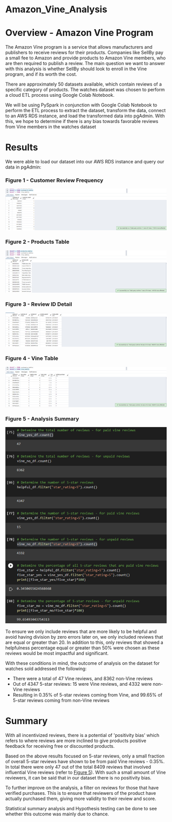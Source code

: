 # Amazon_Vine_Analysis

# Overview - Amazon Vine Program

The Amazon Vine program is a service that allows manufacturers and publishers to receive reviews for their products. Companies like SellBy pay a small fee to Amazon and provide products to Amazon Vine members, who are then required to publish a review. The main question we want to answer with this analysis is whether SellBy should look to enroll in the Vine program, and if its worth the cost. 

There are approximately 50 datasets available, which contain reviews of a specific category of products. The watches dataset was chosen to perform a cloud ETL process using Google Colab Notebook.

We will be using PySpark in conjunction with Google Colab Notebook to perform the ETL process to extract the dataset, transform the data, connect to an AWS RDS instance, and load the transformed data into pgAdmin. With this, we hope to determine if there is any bias towards favorable reviews from Vine members in the watches dataset

# Results

We were able to load our dataset into our AWS RDS instance and query our data in pgAdmin:

### Figure 1 - Customer Review Frequency 
<img src="Resources/customers_table.png"></img>

### Figure 2 - Products Table 
<img src="Resources/products_table.png"></img>

### Figure 3 - Review ID Detail 
<img src="Resources/review_id_table.png"></img>

### Figure 4 - Vine Table
<img src="Resources/vine_table.png"></img>

### Figure 5 - Analysis Summary 
<img src="Resources/Summary.png"></img>

To ensure we only include reviews that are more likely to be helpful and avoid having division by zero errors later on, we only included reviews that are equal or greater than 20. In addition to this, only reviews that showed a helpfulness percentage equal or greater than 50% were chosen as these reviews would be most impactful and significant.

With these conditions in mind, the outcome of analysis on the dataset for watches sold addressed the following:

- There were a total of 47 Vine reviews, and 8362 non-Vine reviews
- Out of 4347 5-star reviews: 15 were Vine reviews, and 4332 were non-Vine reviews
- Resulting in 0.35% of 5-star reviews coming from Vine, and 99.65% of 5-star reviews coming from non-Vine reviews

# Summary

With all incentivized reviews, there is a potential of 'positivity bias' which refers to where reviews are more inclined to give products positive feedback for receiving free or discounted products. 

Based on the above results focused on 5-star reviews, only a small fraction of overall 5-star reviews have shown to be from paid Vine reviews - 0.35%. In total there were only 47 out of the total 8409 reviews that involved influential Vine reviews (refer to [Figure 5](#Figure-5---Analysis-Summary)). With such a small amount of Vine reviewers, it can be said that in our dataset there is no positivity bias.

To further improve on the analysis, a filter on reviews for those that have verified purchases. This is to ensure that reviewers of the product have actually purchased them, giving more validity to their review and score.

Statistical summary analysis and Hypothesis testing can be done to see whether this outcome was mainly due to chance.